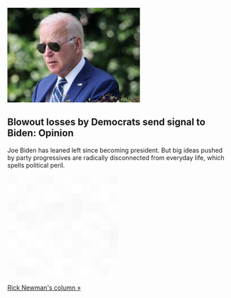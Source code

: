 
![Blowout losses by Democrats send signal to Biden: Opinion](./20220608235851.png)
## Blowout losses by Democrats send signal to Biden: Opinion

Joe Biden has leaned left since becoming president. But big ideas pushed by party progressives are radically disconnected from everyday life, which spells political peril.

![pic](../square_bg.png)

[Rick Newman's column »](https://www.yahoo.com/finance/news/lessons-for-biden-from-the-democrats-blowout-in-california-172431976.html)
